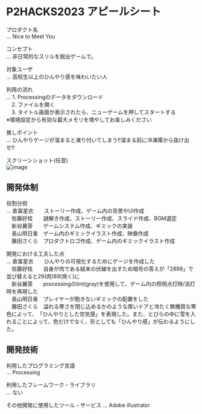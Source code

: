 # P2HACKS2023 アピールシート 

プロダクト名  
... Nice to Meet You

コンセプト  
...  非日常的なスリルを脱出ゲームで。

対象ユーザ  
...  高校生以上のひんやり感を味わいたい人

利用の流れ  
...  1. Processingのデータをダウンロード  
　2. ファイルを開く  
　3. タイトル画面が表示されたら、ニューゲームを押してスタートする  
  ※環境設定から有効な最大メモリを増やしてお楽しみください  

推しポイント  
...  ひんやりゲージが溜まると凍り付いてしまう!!溜まる前に冷凍庫から抜け出せ!!

スクリーンショット(任意)  
![image](https://github.com/p2hacks2023/pre-11/assets/153336254/64aa0119-c252-4613-9385-54eb6e769238)

## 開発体制  

役割分担  
...  倉冨星衣　　ストーリー作成、ゲーム内の背景やUI作成  
　佐藤好桂　　謎解き作成、ストーリー作成、スライド作成、BGM選定  
　新谷翼芽　　ゲームシステム作成、ギミックの実装  
　長山明日香　ゲーム内のギミックイラスト作成、映像作成  
　藤田さくら　プロダクトロゴ作成、ゲーム内のギミックイラスト作成  

開発における工夫した点  
...  倉冨星衣　　ひんやりの可視化するためにゲージを作成した  
　佐藤好桂　　自身が肉である結末の伏線を出すため暗号の答えが「2899」で並び替えると29(肉)89(焼く)に  
　新谷翼芽　　processingのtint(gray)を使用して、ゲーム内の照明点灯時/消灯時を再現した  
　長山明日香　プレイヤーが飽きないギミックの配置をした  
　藤田さくら　溢れる寒さを​閉じ込めるかのような厚いドアと​冷たく無機質な寒色によって、​「ひんやりとした空気感」を表現した。また、とびらの中に雪を入れることによって、色だけでなく、形としても「ひんやり感」が伝わるようにした。  

## 開発技術 

利用したプログラミング言語  
...  Processing


利用したフレームワーク・ライブラリ  
...  ない

その他開発に使用したツール・サービス
...  Adobe illustrator
